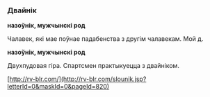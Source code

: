 ### Двайнік
**назоўнік, мужчынскі род**

Чалавек, які мае поўнае падабенства з другім чалавекам. Мой д.

**назоўнік, мужчынскі род**

Двухпудовая гіра. Спартсмен практыкуецца з двайніком.

<a rel="author">[http://rv-blr.com/](http://rv-blr.com/slounik.jsp?letterId=0&maskId=0&pageId=820)</a>
